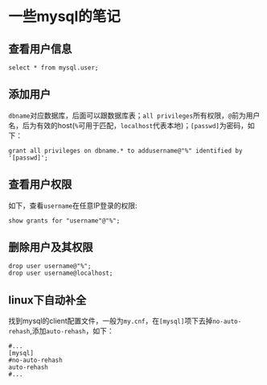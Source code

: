 # 一些mysql的笔记
## 查看用户信息
```
select * from mysql.user;
```
## 添加用户
`dbname`对应数据库，后面可以跟数据库表；`all privileges`所有权限，`@`前为用户名，后为有效的host(`%`可用于匹配，`localhost`代表本地)；`[passwd]`为密码，如下：
```
grant all privileges on dbname.* to addusername@"%" identified by '[passwd]'; 
```
## 查看用户权限
如下，查看`username`在任意IP登录的权限:
```
show grants for "username"@"%";
```
## 删除用户及其权限
```
drop user username@"%";
drop user username@localhost;
```
## linux下自动补全
找到mysql的client配置文件，一般为`my.cnf`，在`[mysql]`项下去掉`no-auto-rehash`,添加`auto-rehash`，如下：
```
#...
[mysql]
#no-auto-rehash
auto-rehash
#...
```